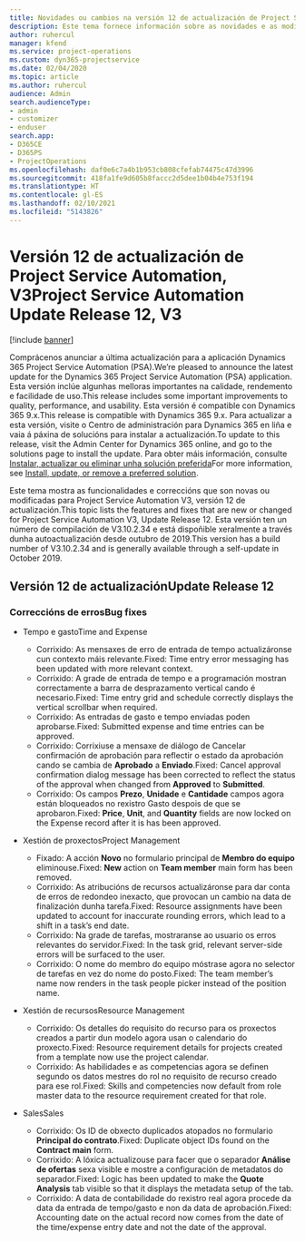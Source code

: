 ```yaml
---
title: Novidades ou cambios na versión 12 de actualización de Project Service Automation, V3
description: Este tema fornece información sobre as novidades e as modificacións na versión 12 de actualización de Project Service Automation, V3.
author: ruhercul
manager: kfend
ms.service: project-operations
ms.custom: dyn365-projectservice
ms.date: 02/04/2020
ms.topic: article
ms.author: ruhercul
audience: Admin
search.audienceType:
- admin
- customizer
- enduser
search.app:
- D365CE
- D365PS
- ProjectOperations
ms.openlocfilehash: daf0e6c7a4b1b953cb808cfefab74475c47d3996
ms.sourcegitcommit: 418fa1fe9d605b8faccc2d5dee1b04b4e753f194
ms.translationtype: HT
ms.contentlocale: gl-ES
ms.lasthandoff: 02/10/2021
ms.locfileid: "5143826"
---
```

# <a name="project-service-automation-update-release-12-v3"></a><span data-ttu-id="10b2b-103">Versión 12 de actualización de Project Service Automation, V3</span><span class="sxs-lookup"><span data-stu-id="10b2b-103">Project Service Automation Update Release 12, V3</span></span>

[!include [banner](../includes/psa-now-project-operations.md)]

<span data-ttu-id="10b2b-104">Comprácenos anunciar a última actualización para a aplicación Dynamics 365 Project Service Automation (PSA).</span><span class="sxs-lookup"><span data-stu-id="10b2b-104">We’re pleased to announce the latest update for the Dynamics 365 Project Service Automation (PSA) application.</span></span> <span data-ttu-id="10b2b-105">Esta versión inclúe algunhas melloras importantes na calidade, rendemento e facilidade de uso.</span><span class="sxs-lookup"><span data-stu-id="10b2b-105">This release includes some important improvements to quality, performance, and usability.</span></span> <span data-ttu-id="10b2b-106">Esta versión é compatible con Dynamics 365 9.x.</span><span class="sxs-lookup"><span data-stu-id="10b2b-106">This release is compatible with Dynamics 365 9.x.</span></span> <span data-ttu-id="10b2b-107">Para actualizar a esta versión, visite o Centro de administración para Dynamics 365 en liña e vaia á páxina de solucións para instalar a actualización.</span><span class="sxs-lookup"><span data-stu-id="10b2b-107">To update to this release, visit the Admin Center for Dynamics 365 online, and go to the solutions page to install the update.</span></span> <span data-ttu-id="10b2b-108">Para obter máis información, consulte [Instalar, actualizar ou eliminar unha solución preferida](https://docs.microsoft.com/power-platform/admin/install-remove-preferred-solution)</span><span class="sxs-lookup"><span data-stu-id="10b2b-108">For more information, see [Install, update, or remove a preferred solution](https://docs.microsoft.com/power-platform/admin/install-remove-preferred-solution).</span></span>

<span data-ttu-id="10b2b-109">Este tema mostra as funcionalidades e correccións que son novas ou modificadas para Project Service Automation V3, versión 12 de actualización.</span><span class="sxs-lookup"><span data-stu-id="10b2b-109">This topic lists the features and fixes that are new or changed for Project Service Automation V3, Update Release 12.</span></span> <span data-ttu-id="10b2b-110">Esta versión ten un número de compilación de V3.10.2.34 e está dispoñible xeralmente a través dunha autoactualización desde outubro de 2019.</span><span class="sxs-lookup"><span data-stu-id="10b2b-110">This version has a build number of V3.10.2.34 and is generally available through a self-update in October 2019.</span></span>

## <a name="update-release-12"></a><span data-ttu-id="10b2b-111">Versión 12 de actualización</span><span class="sxs-lookup"><span data-stu-id="10b2b-111">Update Release 12</span></span>

### <a name="bug-fixes"></a><span data-ttu-id="10b2b-112">Correccións de erros</span><span class="sxs-lookup"><span data-stu-id="10b2b-112">Bug fixes</span></span>

- <span data-ttu-id="10b2b-113">Tempo e gasto</span><span class="sxs-lookup"><span data-stu-id="10b2b-113">Time and Expense</span></span>

    - <span data-ttu-id="10b2b-114">Corrixido: As mensaxes de erro de entrada de tempo actualizáronse cun contexto máis relevante.</span><span class="sxs-lookup"><span data-stu-id="10b2b-114">Fixed: Time entry error messaging has been updated with more relevant context.</span></span>
    - <span data-ttu-id="10b2b-115">Corrixido: A grade de entrada de tempo e a programación mostran correctamente a barra de desprazamento vertical cando é necesario.</span><span class="sxs-lookup"><span data-stu-id="10b2b-115">Fixed: Time entry grid and schedule correctly displays the vertical scrollbar when required.</span></span>
    - <span data-ttu-id="10b2b-116">Corrixido: As entradas de gasto e tempo enviadas poden aprobarse.</span><span class="sxs-lookup"><span data-stu-id="10b2b-116">Fixed: Submitted expense and time entries can be approved.</span></span>
    - <span data-ttu-id="10b2b-117">Corrixido: Corrixiuse a mensaxe de diálogo de Cancelar confirmación de aprobación para reflectir o estado da aprobación cando se cambia de **Aprobado** a **Enviado**.</span><span class="sxs-lookup"><span data-stu-id="10b2b-117">Fixed: Cancel approval confirmation dialog message has been corrected to reflect the status of the approval when changed from **Approved** to **Submitted**.</span></span>
    - <span data-ttu-id="10b2b-118">Corrixido: Os campos **Prezo**, **Unidade** e **Cantidade** campos agora están bloqueados no rexistro Gasto despois de que se aprobaron.</span><span class="sxs-lookup"><span data-stu-id="10b2b-118">Fixed: **Price**, **Unit**, and **Quantity** fields are now locked on the Expense record after it is has been approved.</span></span>

- <span data-ttu-id="10b2b-119">Xestión de proxectos</span><span class="sxs-lookup"><span data-stu-id="10b2b-119">Project Management</span></span>

    - <span data-ttu-id="10b2b-120">Fixado: A acción **Novo** no formulario principal de **Membro do equipo** eliminouse.</span><span class="sxs-lookup"><span data-stu-id="10b2b-120">Fixed: **New** action on **Team member** main form has been removed.</span></span>
    - <span data-ttu-id="10b2b-121">Corrixido: As atribucións de recursos actualizáronse para dar conta de erros de redondeo inexacto, que provocan un cambio na data de finalización dunha tarefa.</span><span class="sxs-lookup"><span data-stu-id="10b2b-121">Fixed: Resource assignments have been updated to account for inaccurate rounding errors, which lead to a shift in a task’s end date.</span></span>
    - <span data-ttu-id="10b2b-122">Corrixido: Na grade de tarefas, mostraranse ao usuario os erros relevantes do servidor.</span><span class="sxs-lookup"><span data-stu-id="10b2b-122">Fixed: In the task grid, relevant server-side errors will be surfaced to the user.</span></span>
    - <span data-ttu-id="10b2b-123">Corrixido: O nome do membro do equipo móstrase agora no selector de tarefas en vez do nome do posto.</span><span class="sxs-lookup"><span data-stu-id="10b2b-123">Fixed: The team member’s name now renders in the task people picker instead of the position name.</span></span>

- <span data-ttu-id="10b2b-124">Xestión de recursos</span><span class="sxs-lookup"><span data-stu-id="10b2b-124">Resource Management</span></span>

    - <span data-ttu-id="10b2b-125">Corrixido: Os detalles do requisito do recurso para os proxectos creados a partir dun modelo agora usan o calendario do proxecto.</span><span class="sxs-lookup"><span data-stu-id="10b2b-125">Fixed: Resource requirement details for projects created from a template now use the project calendar.</span></span>
    - <span data-ttu-id="10b2b-126">Corrixido: As habilidades e as competencias agora se definen segundo os datos mestres do rol no requisito de recurso creado para ese rol.</span><span class="sxs-lookup"><span data-stu-id="10b2b-126">Fixed: Skills and competencies now default from role master data to the resource requirement created for that role.</span></span>

- <span data-ttu-id="10b2b-127">Sales</span><span class="sxs-lookup"><span data-stu-id="10b2b-127">Sales</span></span>

    - <span data-ttu-id="10b2b-128">Corrixido: Os ID de obxecto duplicados atopados no formulario **Principal do contrato**.</span><span class="sxs-lookup"><span data-stu-id="10b2b-128">Fixed: Duplicate object IDs found on the **Contract main** form.</span></span>
    - <span data-ttu-id="10b2b-129">Corrixido: A lóxica actualizouse para facer que o separador **Análise de ofertas** sexa visible e mostre a configuración de metadatos do separador.</span><span class="sxs-lookup"><span data-stu-id="10b2b-129">Fixed: Logic has been updated to make the **Quote Analysis** tab visible so that it displays the metadata setup of the tab.</span></span>
    - <span data-ttu-id="10b2b-130">Corrixido: A data de contabilidade do rexistro real agora procede da data da entrada de tempo/gasto e non da data de aprobación.</span><span class="sxs-lookup"><span data-stu-id="10b2b-130">Fixed: Accounting date on the actual record now comes from the date of the time/expense entry date and not the date of the approval.</span></span>
